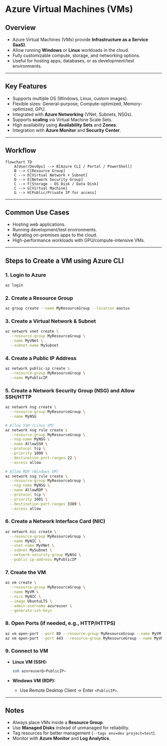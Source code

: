 # Azure Virtual Machines (VMs)

## Overview
- Azure Virtual Machines (VMs) provide **Infrastructure as a Service (IaaS)**.
- Allow running **Windows** or **Linux** workloads in the cloud.
- Fully customizable compute, storage, and networking options.
- Useful for hosting apps, databases, or as development/test environments.

---

## Key Features
- Supports multiple OS (Windows, Linux, custom images).
- Flexible sizes: General-purpose, Compute-optimized, Memory-optimized, GPU.
- Integrated with **Azure Networking** (VNet, Subnets, NSGs).
- Supports **scaling** via Virtual Machine Scale Sets.
- High availability using **Availability Sets** and **Zones**.
- Integration with **Azure Monitor** and **Security Center**.

---

## Workflow

```mermaid
flowchart TD
    A[User/DevOps] --> B[Azure CLI / Portal / PowerShell]
    B --> C[Resource Group]
    C --> D[Virtual Network + Subnet]
    D --> E[Network Security Group]
    C --> F[Storage - OS Disk / Data Disk]
    C --> G[Virtual Machine]
    G --> H[Public/Private IP for access]
````

---

## Common Use Cases

* Hosting web applications.
* Running development/test environments.
* Migrating on-premises apps to the cloud.
* High-performance workloads with GPU/compute-intensive VMs.

---

## Steps to Create a VM using Azure CLI

### 1. Login to Azure

```bash
az login
```

### 2. Create a Resource Group

```bash
az group create --name MyResourceGroup --location eastus
```

### 3. Create a Virtual Network & Subnet

```bash
az network vnet create \
  --resource-group MyResourceGroup \
  --name MyVNet \
  --subnet-name MySubnet
```

### 4. Create a Public IP Address

```bash
az network public-ip create \
  --resource-group MyResourceGroup \
  --name MyPublicIP
```

### 5. Create a Network Security Group (NSG) and Allow SSH/HTTP

```bash
az network nsg create \
  --resource-group MyResourceGroup \
  --name MyNSG

# Allow SSH (Linux VM)
az network nsg rule create \
  --resource-group MyResourceGroup \
  --nsg-name MyNSG \
  --name AllowSSH \
  --protocol tcp \
  --priority 1000 \
  --destination-port-ranges 22 \
  --access allow

# Allow RDP (Windows VM)
az network nsg rule create \
  --resource-group MyResourceGroup \
  --nsg-name MyNSG \
  --name AllowRDP \
  --protocol tcp \
  --priority 1001 \
  --destination-port-ranges 3389 \
  --access allow
```

### 6. Create a Network Interface Card (NIC)

```bash
az network nic create \
  --resource-group MyResourceGroup \
  --name MyNIC \
  --vnet-name MyVNet \
  --subnet MySubnet \
  --network-security-group MyNSG \
  --public-ip-address MyPublicIP
```

### 7. Create the VM

```bash
az vm create \
  --resource-group MyResourceGroup \
  --name MyVM \
  --nics MyNIC \
  --image UbuntuLTS \
  --admin-username azureuser \
  --generate-ssh-keys
```

### 8. Open Ports (if needed, e.g., HTTP/HTTPS)

```bash
az vm open-port --port 80 --resource-group MyResourceGroup --name MyVM
az vm open-port --port 443 --resource-group MyResourceGroup --name MyVM
```

### 9. Connect to VM

* **Linux VM (SSH):**

  ```bash
  ssh azureuser@<PublicIP>
  ```
* **Windows VM (RDP):**

  * Use Remote Desktop Client → Enter `<PublicIP>`.

---

## Notes

* Always place VMs inside a **Resource Group**.
* Use **Managed Disks** instead of unmanaged for reliability.
* Tag resources for better management (`--tags env=dev project=test`).
* Monitor with **Azure Monitor** and **Log Analytics**.

